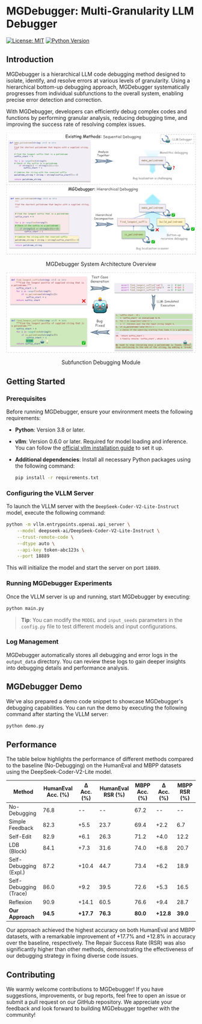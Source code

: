 # MGDebugger: Multi-Granularity LLM Debugger

[![License: MIT](https://img.shields.io/badge/License-MIT-blue.svg)](https://opensource.org/licenses/MIT)
[![Python Version](https://img.shields.io/badge/python-3.8%2B-brightgreen)](https://www.python.org/)

## Introduction

MGDebugger is a hierarchical LLM code debugging method designed to isolate, identify, and resolve errors at various levels of granularity. Using a hierarchical bottom-up debugging approach, MGDebugger systematically progresses from individual subfunctions to the overall system, enabling precise error detection and correction.

With MGDebugger, developers can efficiently debug complex codes and functions by performing granular analysis, reducing debugging time, and improving the success rate of resolving complex issues.

<div align="center">
    <img src="figures/overview_v1_page.jpg" alt="MGDebugger Overview" width="800"/>
    <p>MGDebugger System Architecture Overview</p>
</div>

<div align="center">
    <img src="figures/subfunction_debug_page.jpg" alt="Subfunction Debugging" width="800"/>
    <p>Subfunction Debugging Module</p>
</div>

## Getting Started

### Prerequisites

Before running MGDebugger, ensure your environment meets the following requirements:

- **Python**: Version 3.8 or later.
- **vllm**: Version 0.6.0 or later. Required for model loading and inference. You can follow the [official vllm installation guide](https://github.com/vllm-project/vllm) to set it up.
- **Additional dependencies**: Install all necessary Python packages using the following command:

    ```bash
    pip install -r requirements.txt
    ```

### Configuring the VLLM Server

To launch the VLLM server with the `DeepSeek-Coder-V2-Lite-Instruct` model, execute the following command:

```bash
python -m vllm.entrypoints.openai.api_server \
    --model deepseek-ai/DeepSeek-Coder-V2-Lite-Instruct \
    --trust-remote-code \
    --dtype auto \
    --api-key token-abc123s \
    --port 18889
```

This will initialize the model and start the server on port `18889`.

### Running MGDebugger Experiments

Once the VLLM server is up and running, start MGDebugger by executing:

```bash
python main.py
```

> **Tip**: You can modify the `MODEL` and `input_seeds` parameters in the `config.py` file to test different models and input configurations.

### Log Management

MGDebugger automatically stores all debugging and error logs in the `output_data` directory. You can review these logs to gain deeper insights into debugging details and performance analysis.

## MGDebugger Demo

We've also prepared a demo code snippet to showcase MGDebugger's debugging capabilities. You can run the demo by executing the following command after starting the VLLM server:

```bash
python demo.py
```

## Performance

The table below highlights the performance of different methods compared to the baseline (No-Debugging) on the HumanEval and MBPP datasets using the DeepSeek-Coder-V2-Lite model.

| Method                        | HumanEval Acc. (\%) | Δ Acc. (\%) | HumanEval RSR (\%) | MBPP Acc. (\%) | Δ Acc. (\%) | MBPP RSR (\%) |
|------------------------------|---------------------|-------------|--------------------|---------------|-------------|--------------|
| No-Debugging                  | 76.8                | --          | --                 | 67.2          | --          | --           |
| Simple Feedback               | 82.3                | +5.5        | 23.7               | 69.4          | +2.2        | 6.7          |
| Self-Edit                     | 82.9                | +6.1        | 26.3               | 71.2          | +4.0        | 12.2         |
| LDB (Block)                   | 84.1                | +7.3        | 31.6               | 74.0          | +6.8        | 20.7         |
| Self-Debugging (Expl.)        | 87.2                | +10.4       | 44.7               | 73.4          | +6.2        | 18.9         |
| Self-Debugging (Trace)        | 86.0                | +9.2        | 39.5               | 72.6          | +5.3        | 16.5         |
| Reflexion                     | 90.9                | +14.1       | 60.5               | 76.6          | +9.4        | 28.7         |
| **Our Approach**              | **94.5**            | **+17.7**   | **76.3**           | **80.0**      | **+12.8**   | **39.0**     |

Our approach achieved the highest accuracy on both HumanEval and MBPP datasets, with a remarkable improvement of +17.7% and +12.8% in accuracy over the baseline, respectively. The Repair Success Rate (RSR) was also significantly higher than other methods, demonstrating the effectiveness of our debugging strategy in fixing diverse code issues.

## Contributing

We warmly welcome contributions to MGDebugger! If you have suggestions, improvements, or bug reports, feel free to open an issue or submit a pull request on our GitHub repository. We appreciate your feedback and look forward to building MGDebugger together with the community!